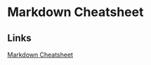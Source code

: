 # Markdown Cheatsheet

## Links

[Markdown Cheatsheet](https://github.com/adam-p/markdown-here/wiki/Markdown-Cheatsheet)
